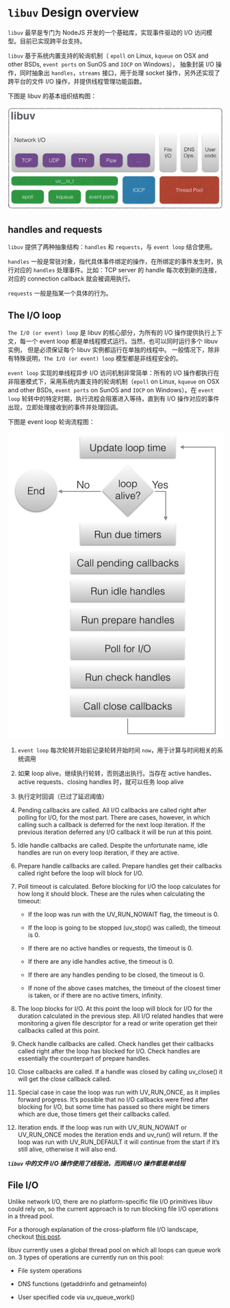 # `libuv` Design overview

`libuv` 最早是专门为 NodeJS 开发的一个基础库，实现事件驱动的 I/O 访问模型。目前已实现跨平台支持。

`libuv` 基于系统内置支持的轮询机制（ `epoll` on Linux, `kqueue` on OSX and other BSDs, `event ports` on SunOS and `IOCP` on Windows），
抽象封装 I/O 操作，同时抽象出 `handles`，`streams` 接口，用于处理 socket 操作，另外还实现了跨平台的文件 I/O 操作，并提供线程管理功能函数。

下图是 libuv 的基本组织结构图：

![architecture.png](./img/architecture.png)


## handles and requests

`libuv` 提供了两种抽象结构：`handles` 和 `requests`，与 `event loop` 结合使用。

`handles` 一般是常驻对象，指代具体事件绑定的操作，在所绑定的事件发生时，执行对应的 `handles` 处理事件。比如：TCP server 的 handle 每次收到新的连接，
对应的 connection callback 就会被调用执行。

`requests` 一般是指某一个具体的行为。


## The I/O loop



`The I/O (or event) loop` 是 libuv 的核心部分，为所有的 I/O 操作提供执行上下文，每一个 event loop 都是单线程模式运行。当然，也可以同时运行多个 libuv 实例，
但是必须保证每个 libuv 实例都运行在单独的线程中。 一般情况下，除非有特殊说明，`The I/O (or event) loop` 模型都是非线程安全的。

`event loop` 实现的单线程异步 I/O 访问机制非常简单：所有的 I/O 操作都执行在非阻塞模式下，采用系统内置支持的轮询机制（`epoll` on Linux, `kqueue` on OSX and other BSDs, `event ports` on SunOS and `IOCP` on Windows）。在 `event loop` 轮转中的特定时期，执行流程会阻塞进入等待，直到有 I/O 操作对应的事件出现，立即处理接收到的事件并处理回调。

下图是 event loop 轮询流程图：

![loop_iteration.png](./img/loop_iteration.png)

1. `event loop` 每次轮转开始前记录轮转开始时间 `now`，用于计算与时间相关的系统调用

2. 如果 loop alive，继续执行轮转，否则退出执行。当存在 active handles、active requests、closing handles 时，就可以任务 loop alive

3. 执行定时回调（已过了延迟阈值）

4. Pending callbacks are called. All I/O callbacks are called right after polling for I/O, for the most part. There are cases, however, 
in which calling such a callback is deferred for the next loop iteration. If the previous iteration deferred any I/O callback it will be run at this point.

5. Idle handle callbacks are called. Despite the unfortunate name, idle handles are run on every loop iteration, if they are active.

6. Prepare handle callbacks are called. Prepare handles get their callbacks called right before the loop will block for I/O.

7. Poll timeout is calculated. Before blocking for I/O the loop calculates for how long it should block. These are the rules when calculating the timeout:

    * If the loop was run with the UV_RUN_NOWAIT flag, the timeout is 0.

    * If the loop is going to be stopped (uv_stop() was called), the timeout is 0.

    * If there are no active handles or requests, the timeout is 0.

    * If there are any idle handles active, the timeout is 0.

    * If there are any handles pending to be closed, the timeout is 0.

    * If none of the above cases matches, the timeout of the closest timer is taken, or if there are no active timers, infinity.

8. The loop blocks for I/O. At this point the loop will block for I/O for the duration calculated in the previous step.
All I/O related handles that were monitoring a given file descriptor for a read or write operation get their callbacks called at this point.

9. Check handle callbacks are called. Check handles get their callbacks called right after the loop has blocked for I/O. 
Check handles are essentially the counterpart of prepare handles.

10. Close callbacks are called. If a handle was closed by calling uv_close() it will get the close callback called.

11. Special case in case the loop was run with UV_RUN_ONCE, as it implies forward progress. It’s possible that no I/O callbacks were fired after blocking for I/O, 
but some time has passed so there might be timers which are due, those timers get their callbacks called.

12. Iteration ends. If the loop was run with UV_RUN_NOWAIT or UV_RUN_ONCE modes the iteration ends and uv_run() will return. 
If the loop was run with UV_RUN_DEFAULT it will continue from the start if it’s still alive, otherwise it will also end.

**_`libuv` 中的文件 I/O 操作使用了线程池，而网络 I/O 操作都是单线程_**


## File I/O

Unlike network I/O, there are no platform-specific file I/O primitives libuv could rely on, so the current approach is to run blocking file I/O operations in a thread pool.

For a thorough explanation of the cross-platform file I/O landscape, checkout [this post](http://blog.libtorrent.org/2012/10/asynchronous-disk-io/).

libuv currently uses a global thread pool on which all loops can queue work on. 3 types of operations are currently run on this pool:

* File system operations

* DNS functions (getaddrinfo and getnameinfo)

* User specified code via uv_queue_work()





